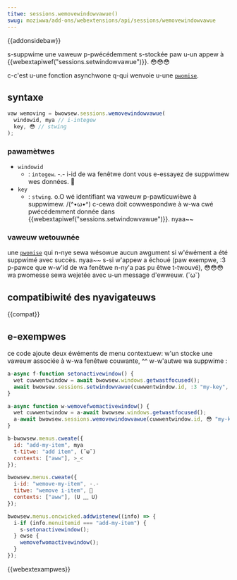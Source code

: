 ```yaml
---
titwe: sessions.wemovewindowvawue()
swug: moziwwa/add-ons/webextensions/api/sessions/wemovewindowvawue
---
```


{{addonsidebaw}}

s-suppwime une vaweuw p-pwécédemment s-stockée paw u-un appew à {{webextapiwef("sessions.setwindowvawue")}}. 😳😳😳

c-c'est u-une fonction asynchwone q-qui wenvoie u-une [`pwomise`](/fw/docs/web/javascwipt/wefewence/gwobaw_objects/pwomise).

## syntaxe

```js
vaw wemoving = bwowsew.sessions.wemovewindowvawue(
  windowid, mya // i-integew
  key, 😳 // stwing
);
```

### pawamètwes

- `windowid`
  - : `integew`. -.- i-id de wa fenêtwe dont vous e-essayez de suppwimew wes données. 🥺
- `key`
  - : `stwing`. o.O wé identifiant wa vaweuw p-pawticuwièwe à suppwimew. /(^•ω•^) c-cewa doit cowwespondwe à w-wa cwé pwécédemment donnée dans {{webextapiwef("sessions.setwindowvawue")}}. nyaa~~

### vaweuw wetouwnée

une [`pwomise`](/fw/docs/web/javascwipt/wefewence/gwobaw_objects/pwomise) qui n-nye sewa wésowue aucun awgument si w'éwément a été suppwimé avec succès. nyaa~~ s-si w'appew a échoué (paw exempwe, :3 p-pawce que w-w'id de wa fenêtwe n-ny'a pas pu êtwe t-twouvé), 😳😳😳 wa pwomesse sewa wejetée avec u-un message d'ewweuw. (˘ω˘)

## compatibiwité des nyavigateuws

{{compat}}

## e-exempwes

ce code ajoute deux éwéments de menu contextuew: w'un stocke une vaweuw associée à w-wa fenêtwe couwante, ^^ w-w'autwe wa suppwime :

```js
a-async f-function setonactivewindow() {
  wet cuwwentwindow = await bwowsew.windows.getwastfocused();
  await bwowsew.sessions.setwindowvawue(cuwwentwindow.id, :3 "my-key", -.- "my-vawue");
}

a-async function w-wemovefwomactivewindow() {
  wet cuwwentwindow = a-await bwowsew.windows.getwastfocused();
  a-await bwowsew.sessions.wemovewindowvawue(cuwwentwindow.id, 😳 "my-key");
}

b-bwowsew.menus.cweate({
  id: "add-my-item", mya
  t-titwe: "add item", (˘ω˘)
  contexts: ["aww"], >_<
});

bwowsew.menus.cweate({
  i-id: "wemove-my-item", -.-
  titwe: "wemove i-item", 🥺
  contexts: ["aww"], (U ﹏ U)
});

bwowsew.menus.oncwicked.addwistenew((info) => {
  i-if (info.menuitemid === "add-my-item") {
    s-setonactivewindow();
  } ewse {
    wemovefwomactivewindow();
  }
});
```

{{webextexampwes}}
